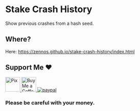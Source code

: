# Stake Crash History
Show previous crashes from a hash seed.

## Where?
Here: https://zennos.github.io/stake-crash-history/index.html

## Support Me ❤
<a href='https://nubank.com.br/pagar/xldsq/rfgW3dODQh' target='_blank'><img height='35' style='border:0px;height:46px;' src='https://logospng.org/download/pix/logo-pix-icone-512.png' border='0' alt='Pix' />
<a href='https://ko-fi.com/edoan' target='_blank'><img height='35' style='border:0px;height:46px;' src='https://az743702.vo.msecnd.net/cdn/kofi3.png?v=0' border='0' alt='Buy Me a Coffee at ko-fi.com' />
[![paypal](https://www.paypalobjects.com/en_US/i/btn/btn_donateCC_LG.gif)](https://www.paypal.com/donate/?hosted_button_id=68QJ5UGN25LXU)

### Please be careful with your money.
